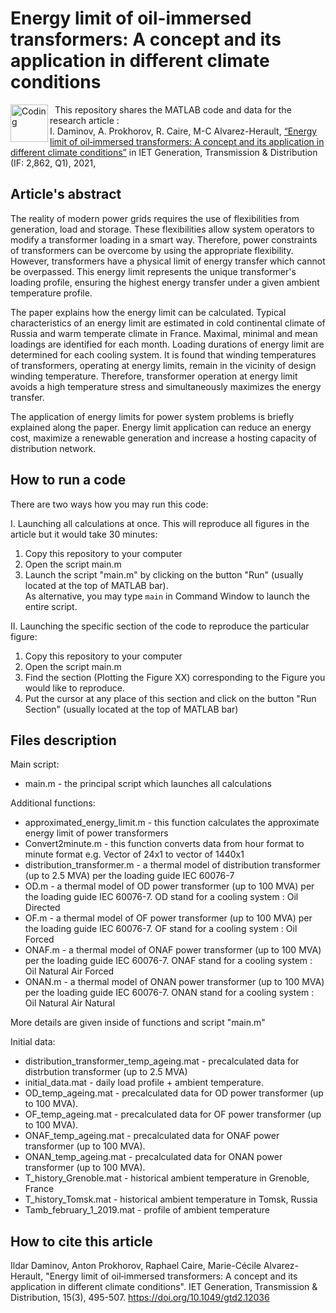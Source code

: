# Energy limit of oil-immersed transformers: A concept and its application in different climate conditions
<img align="left" alt="Coding" width="60" src="https://ietresearch.onlinelibrary.wiley.com/cms/asset/3a85b982-576e-4f87-8c2d-2725562b7946/gtd2.v15.3.cover.jpg">

  
This repository shares the MATLAB code and data for the research article :\
I. Daminov, A. Prokhorov, R. Caire, M-C Alvarez-Herault, [“Energy limit of oil‐immersed transformers: A concept and its application in different climate conditions”](https://doi.org/10.1049/gtd2.12036) in IET Generation, Transmission & Distribution (IF: 2,862, Q1), 2021, 

## Article's abstract
The reality of modern power grids requires the use of flexibilities from generation, load and storage. These flexibilities allow system operators to modify a transformer loading in a smart way. Therefore, power constraints of transformers can be overcome by using the appropriate flexibility. However, transformers have a physical limit of energy transfer which cannot be overpassed. This energy limit represents the unique transformer's loading profile, ensuring the highest energy transfer under a given ambient temperature profile.

The paper explains how the energy limit can be calculated. Typical characteristics of an energy limit are estimated in cold continental climate of Russia and warm temperate climate in France. Maximal, minimal and mean loadings are identified for each month. Loading durations of energy limit are determined for each cooling system. It is found that winding temperatures of transformers, operating at energy limits, remain in the vicinity of design winding temperature. Therefore, transformer operation at energy limit avoids a high temperature stress and simultaneously maximizes the energy transfer.

The application of energy limits for power system problems is briefly explained along the paper. Energy limit application can reduce an energy cost, maximize a renewable generation and increase a hosting capacity of distribution network.

## How to run a code 
There are two ways how you may run this code:
  
I. Launching all calculations at once. This will reproduce all figures in the article but it would take 30 minutes:
1. Copy this repository to your computer 
2. Open the script main.m
3. Launch the script "main.m" by clicking on the button "Run" (usually located at the top of MATLAB bar).\
As alternative, you may type ```main``` 
in Command Window to launch the entire script. 


II. Launching the specific section of the code to reproduce the particular figure: 
1. Copy this repository to your computer 
2. Open the script main.m 
3. Find the section (Plotting the Figure XX) corresponding to the Figure you would like to reproduce. 
4. Put the cursor at any place of this section and click on the button "Run Section" (usually located at the top of MATLAB bar)


## Files description
Main script:
* main.m - the principal script which launches all calculations
  
Additional functions: 
* approximated_energy_limit.m - this function calculates the approximate energy limit of power transformers
* Convert2minute.m - this function converts data from hour format to minute format e.g. Vector of 24x1 to vector of 1440x1
* distribution_transformer.m - a thermal model of distribution transformer (up to 2.5 MVA) per the loading guide IEC 60076-7
* OD.m - a thermal model of OD power transformer (up to 100 MVA) per the loading guide IEC 60076-7. OD stand for a cooling system : Oil Directed
* OF.m - a thermal model of OF power transformer (up to 100 MVA) per the loading guide IEC 60076-7. OF stand for a cooling system : Oil Forced
* ONAF.m - a thermal model of ONAF power transformer (up to 100 MVA) per the loading guide IEC 60076-7. ONAF stand for a cooling system : Oil Natural Air Forced
* ONAN.m - a thermal model of ONAN power transformer (up to 100 MVA) per the loading guide IEC 60076-7. ONAN stand for a cooling system : Oil Natural Air Natural
  
More details are given inside of functions and script "main.m"

Initial data:
* distribution_transformer_temp_ageing.mat - precalculated data for distrbution transformer (up to 2.5 MVA)
* initial_data.mat - daily load profile + ambient temperature.
* OD_temp_ageing.mat - precalculated data for OD power transformer (up to 100 MVA).  
* OF_temp_ageing.mat - precalculated data for OF power transformer (up to 100 MVA).  
* ONAF_temp_ageing.mat - precalculated data for ONAF power transformer (up to 100 MVA).  
* ONAN_temp_ageing.mat - precalculated data for ONAN power transformer (up to 100 MVA).  
* T_history_Grenoble.mat - historical ambient temperature in Grenoble, France
* T_history_Tomsk.mat - historical ambient temperature in Tomsk, Russia
* Tamb_february_1_2019.mat - profile of ambient temperature 

## How to cite this article 
Ildar Daminov, Anton Prokhorov, Raphael Caire, Marie-Cécile Alvarez-Herault, "Energy limit of oil‐immersed transformers: A concept and its application in different climate conditions". IET Generation, Transmission & Distribution, 15(3), 495-507.  https://doi.org/10.1049/gtd2.12036 



